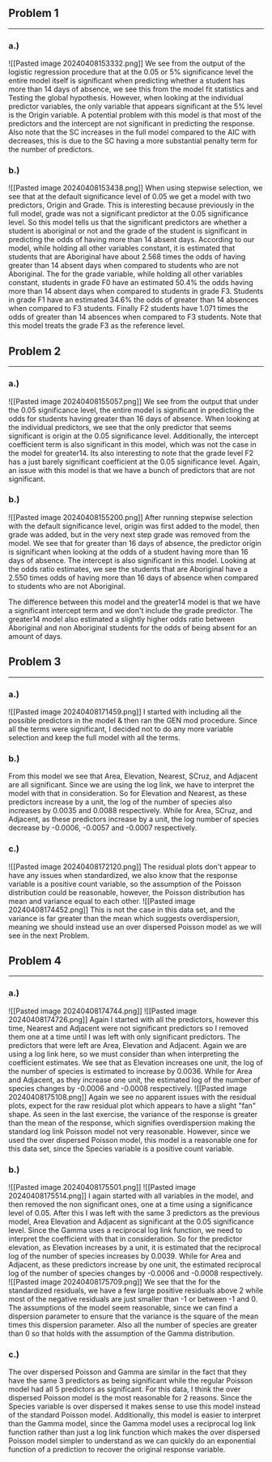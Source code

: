 ## Problem 1
---
### a.)
![[Pasted image 20240408153332.png]]
We see from the output of the logistic regression procedure that at the 0.05 or 5% significance level the entire model itself is significant when predicting whether a student has more than 14 days of absence, we see this from the model fit statistics and Testing the global hypothesis. However, when looking at the individual predictor variables, the only variable that appears significant at the 5% level is the Origin variable. A potential problem with this model is that most of the predictors and the intercept are not significant in predicting the response. Also note that the SC increases in the full model compared to the AIC with decreases, this is due to the SC having a more substantial penalty term for the number of predictors. 
### b.)
![[Pasted image 20240408153438.png]]
When using stepwise selection, we see that at the default significance level of 0.05 we get a model with two predictors, Origin and Grade. This is interesting because previously in the full model, grade was not a significant predictor at the 0.05 significance level. So this model tells us that the significant predictors are whether a student is aboriginal or not and the grade of the student is significant in predicting the odds of having more than 14 absent days. According to our model, while holding all other variables constant, it is estimated that students that are Aboriginal have about 2.568 times the odds of having greater than 14 absent days when compared to students who are not Aboriginal. The for the grade variable, while holding all other variables constant, students in grade F0 have an estimated 50.4% the odds having more than 14 absent days when compared to students in grade F3. Students in grade F1 have an estimated 34.6% the odds of greater than 14 absences when compared to F3 students. Finally F2 students have 1.071 times the odds of greater than 14 absences when compared to F3 students. Note that this model treats the grade F3 as the reference level. 
## Problem 2
---
### a.)
![[Pasted image 20240408155057.png]]
We see from the output that under the 0.05 significance level, the entire model is significant in predicting the odds for students having greater than 16 days of absence. When looking at the individual predictors, we see that the only predictor that seems significant is origin at the 0.05 significance level. Additionally, the intercept coefficient term is also significant in this model, which was not the case in the model for greater14. Its also interesting to note that the grade level F2 has a just barely significant coefficient at the 0.05 significance level. Again, an issue with this model is that we have a bunch of predictors that are not significant. 
### b.)
![[Pasted image 20240408155200.png]]
After running stepwise selection with the default significance level, origin was first added to the model, then grade was added, but in the very next step grade was removed from the model. We see that for greater than 16 days of absence, the predictor origin is significant when looking at the odds of a student having more than 16 days of absence. The intercept is also significant in this model. Looking at the odds ratio estimates, we see the students that are Aboriginal have a 2.550 times odds of having more than 16 days of absence when compared to students who are not Aboriginal. 

The difference between this model and the greater14 model is that we have a significant intercept term and we don't include the grade predictor. The greater14 model also estimated a slightly higher odds ratio between Aboriginal and non Aboriginal students for the odds of being absent for an amount of days.
## Problem 3
---
### a.)
![[Pasted image 20240408171459.png]]
I started with including all the possible predictors in the model & then ran the GEN mod procedure. Since all the terms were significant, I decided not to do any more variable selection and keep the full model with all the terms. 
### b.)
From this model we see that Area, Elevation, Nearest, SCruz, and Adjacent are all significant. Since we are using the log link, we have to interpret the model with that in consideration. So for Elevation and Nearest, as these predictors increase by a unit, the log of the number of species also increases by 0.0035 and 0.0088 respectively. While for Area, SCruz, and Adjacent, as these predictors increase by a unit, the log number of species decrease by -0.0006, -0.0057 and -0.0007 respectively. 
### c.)
![[Pasted image 20240408172120.png]]
The residual plots don't appear to have any issues when standardized, we also know that the response variable is a positive count variable, so the assumption of the Poisson distribution could be reasonable, however, the Poisson distribution has mean and variance equal to each other.
![[Pasted image 20240408174452.png]]
This is not the case in this data set, and the variance is far greater than the mean which suggests overdispersion, meaning we should instead use an over dispersed Poisson model as we will see in the next Problem. 

## Problem 4
---
### a.)
![[Pasted image 20240408174744.png]]
![[Pasted image 20240408174726.png]]
Again I started with all the predictors, however this time, Nearest and Adjacent were not significant predictors so I removed them one at a time until I was left with only significant predictors. The predictors that were left are Area, Elevation and Adjacent. Again we are using a log link here, so we must consider than when interpreting the coefficient estimates. We see that as Elevation increases one unit, the log of the number of species is estimated to increase by 0.0036. While for Area and Adjacent, as they increase one unit, the estimated log of the number of species changes by -0.0006 and -0.0008 respectively.
![[Pasted image 20240408175108.png]]
Again we see no apparent issues with the residual plots, expect for the raw residual plot which appears to have a slight "fan" shape. As seen in the last exercise, the variance of the response is greater than the mean of the response, which signifies overdispersion making the standard log link Poisson model not very reasonable. However, since we used the over dispersed Poisson model, this model is a reasonable one for this data set, since the Species variable is a positive count variable.   
### b.)
![[Pasted image 20240408175501.png]]
![[Pasted image 20240408175514.png]]
I again started with all variables in the model, and then removed the non significant ones, one at a time using a significance level of 0.05. After this I was left with the same 3 predictors as the previous model, Area Elevation and Adjacent as significant at the 0.05 significance level. Since the Gamma uses a reciprocal log link function, we need to interpret the coefficient with that in consideration. So for the predictor elevation, as Elevation increases by a unit, it is estimated that the reciprocal log of the number of species increases by 0.0039. While for Area and Adjacent, as these predictors increase by one unit, the estimated reciprocal log of the number of species changes by -0.0006 and -0.0008 respectively. 
![[Pasted image 20240408175709.png]]
We see that the for the standardized residuals, we have a few large positive residuals above 2 while most of the negative residuals are just smaller than -1 or between -1 and 0. The assumptions of the model seem reasonable, since we can find a dispersion parameter to ensure that the variance is the square of the mean times this dispersion parameter. Also all the number of species are greater than 0 so that holds with the assumption of the Gamma distribution.
### c.)
The over dispersed Poisson and Gamma are similar in the fact that they have the same 3 predictors as being significant while the regular Poisson model had all 5 predictors as significant. For this data, I think the over dispersed Poisson model is the most reasonable for 2 reasons. Since the Species variable is over dispersed it makes sense to use this model instead of the standard Poisson model. Additionally, this model is easier to interpret than the Gamma model, since the Gamma model uses a reciprocal log link function rather than just a log link function which makes the over dispersed Poisson model simpler to understand as we can quickly do an exponential function of a prediction to recover the original response variable. 